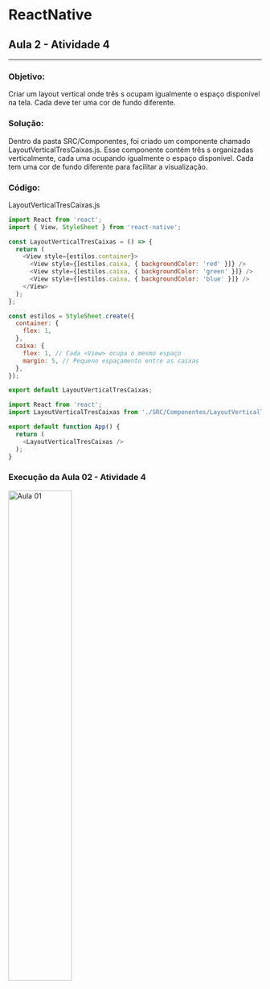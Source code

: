 # ReactNative

## Aula 2 - Atividade 4
_______

### Objetivo:

Criar um layout vertical onde três <View>s ocupam igualmente o espaço disponível na tela. Cada <View> deve ter uma cor de fundo diferente.

### Solução:

Dentro da pasta SRC/Componentes, foi criado um componente chamado LayoutVerticalTresCaixas.js. Esse componente contém três <View>s organizadas verticalmente, cada uma ocupando igualmente o espaço disponível. Cada <View> tem uma cor de fundo diferente para facilitar a visualização.

### Código:

LayoutVerticalTresCaixas.js

~~~~ js
import React from 'react';
import { View, StyleSheet } from 'react-native';

const LayoutVerticalTresCaixas = () => {
  return (
    <View style={estilos.container}>
      <View style={[estilos.caixa, { backgroundColor: 'red' }]} />
      <View style={[estilos.caixa, { backgroundColor: 'green' }]} />
      <View style={[estilos.caixa, { backgroundColor: 'blue' }]} />
    </View>
  );
};

const estilos = StyleSheet.create({
  container: {
    flex: 1,
  },
  caixa: {
    flex: 1, // Cada <View> ocupa o mesmo espaço
    margin: 5, // Pequeno espaçamento entre as caixas
  },
});

export default LayoutVerticalTresCaixas;

~~~~

~~~~ js
import React from 'react';
import LayoutVerticalTresCaixas from './SRC/Componentes/LayoutVerticalTresCaixas';

export default function App() {
  return (
    <LayoutVerticalTresCaixas />
  );
}

~~~~

### Execução da Aula 02 - Atividade 4

<img src="/Prints/aula2-atv.jpg" alt="Aula 01" style="width: 50%;">
